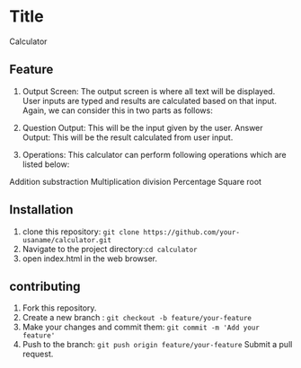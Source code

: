 # Title 
Calculator

## Feature

1. Output Screen: The output screen is where all text will be displayed. User inputs are typed and results are calculated based on that input. Again, we can consider this in two parts as follows:

2. Question Output: This will be the input given by the user.
Answer Output: This will be the result calculated from user input.
3. Operations: This calculator can perform following operations which are listed below:

Addition 
substraction 
Multiplication 
division
Percentage
Square root

## Installation 
1. clone this repository: `git clone https://github.com/your-usaname/calculator.git`
2. Navigate to the project directory:`cd calculator`
3. open index.html in the web browser.

## contributing 
1. Fork this repository.
2. Create a new branch : `git checkout -b feature/your-feature`
3. Make your changes and commit them: `git commit -m 'Add your feature'`
4. Push to the branch: `git push origin feature/your-feature`
Submit a pull request. 